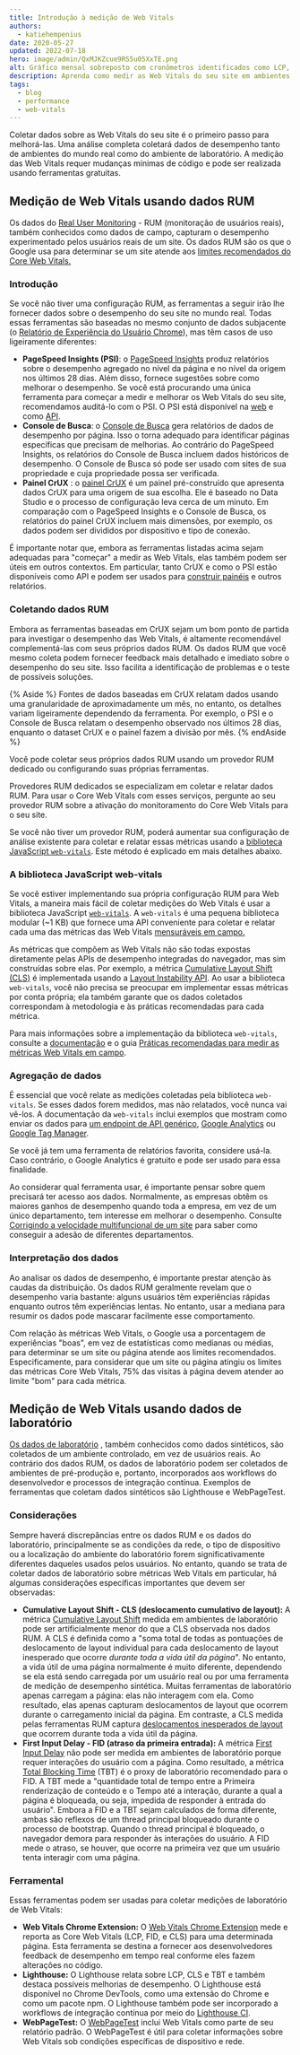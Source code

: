 ```yaml
---
title: Introdução à medição de Web Vitals
authors:
  - katiehempenius
date: 2020-05-27
updated: 2022-07-18
hero: image/admin/QxMJKZcue9RS5u05XxTE.png
alt: Gráfico mensal sobreposto com cronômetros identificados como LCP, FID e CLS.
description: Aprenda como medir as Web Vitals do seu site em ambientes de mundo real e de laboratório.
tags:
  - blog
  - performance
  - web-vitals
---
```


Coletar dados sobre as Web Vitals do seu site é o primeiro passo para melhorá-las. Uma análise completa coletará dados de desempenho tanto de ambientes do mundo real como do ambiente de laboratório. A medição das Web Vitals requer mudanças mínimas de código e pode ser realizada usando ferramentas gratuitas.

## Medição de Web Vitals usando dados RUM

Os dados do [Real User Monitoring](https://en.wikipedia.org/wiki/Real_user_monitoring) - RUM (monitoração de usuários reais), também conhecidos como dados de campo, capturam o desempenho experimentado pelos usuários reais de um site. Os dados RUM são os que o Google usa para determinar se um site atende aos [limites recomendados do Core Web Vitals.](/vitals/)

### Introdução

Se você não tiver uma configuração RUM, as ferramentas a seguir irão lhe fornecer dados sobre o desempenho do seu site no mundo real. Todas essas ferramentas são baseadas no mesmo conjunto de dados subjacente (o [Relatório de Experiência do Usuário Chrome](https://developer.chrome.com/docs/crux/)), mas têm casos de uso ligeiramente diferentes:

- **PageSpeed Insights (PSI)**: o [PageSpeed Insights](https://pagespeed.web.dev/) produz relatórios sobre o desempenho agregado no nível da página e no nível da origem nos últimos 28 dias. Além disso, fornece sugestões sobre como melhorar o desempenho. Se você está procurando uma única ferramenta para começar a medir e melhorar os Web Vitals do seu site, recomendamos auditá-lo com o PSI. O PSI está disponível na [web](https://pagespeed.web.dev/) e como [API](https://developers.google.com/speed/docs/insights/v5/get-started).
- **Console de Busca**: o [Console de Busca](https://search.google.com/search-console/welcome) gera relatórios de dados de desempenho por página. Isso o torna adequado para identificar páginas específicas que precisam de melhorias. Ao contrário do PageSpeed Insights, os relatórios do Console de Busca incluem dados históricos de desempenho. O Console de Busca só pode ser usado com sites de sua propriedade e cuja propriedade possa ser verificada.
- **Painel CrUX** : o [painel CrUX](https://developers.google.com/web/updates/2018/08/chrome-ux-report-dashboard) é um painel pré-construído que apresenta dados CrUX para uma origem de sua escolha. Ele é baseado no Data Studio e o processo de configuração leva cerca de um minuto. Em comparação com o PageSpeed Insights e o Console de Busca, os relatórios do painel CrUX incluem mais dimensões, por exemplo, os dados podem ser divididos por dispositivo e tipo de conexão.

É importante notar que, embora as ferramentas listadas acima sejam adequadas para "começar" a medir as Web Vitals, elas também podem ser úteis em outros contextos. Em particular, tanto CrUX e como o PSI estão disponíveis como API e podem ser usados para [construir painéis](https://dev.to/chromiumdev/a-step-by-step-guide-to-monitoring-the-competition-with-the-chrome-ux-report-4k1o) e outros relatórios.

### Coletando dados RUM

Embora as ferramentas baseadas em CrUX sejam um bom ponto de partida para investigar o desempenho das Web Vitals, é altamente recomendável complementá-las com seus próprios dados RUM. Os dados RUM que você mesmo coleta podem fornecer feedback mais detalhado e imediato sobre o desempenho do seu site. Isso facilita a identificação de problemas e o teste de possíveis soluções.

{% Aside %} Fontes de dados baseadas em CrUX relatam dados usando uma granularidade de aproximadamente um mês, no entanto, os detalhes variam ligeiramente dependendo da ferramenta. Por exemplo, o PSI e o Console de Busca relatam o desempenho observado nos últimos 28 dias, enquanto o dataset CrUX e o painel fazem a divisão por mês. {% endAside %}

Você pode coletar seus próprios dados RUM usando um provedor RUM dedicado ou configurando suas próprias ferramentas.

Provedores RUM dedicados se especializam em coletar e relatar dados RUM. Para usar o Core Web Vitals com esses serviços, pergunte ao seu provedor RUM sobre a ativação do monitoramento do Core Web Vitals para o seu site.

Se você não tiver um provedor RUM, poderá aumentar sua configuração de análise existente para coletar e relatar essas métricas usando a [biblioteca JavaScript `web-vitals`](https://github.com/GoogleChrome/web-vitals). Este método é explicado em mais detalhes abaixo.

### A biblioteca JavaScript web-vitals

Se você estiver implementando sua própria configuração RUM para Web Vitals, a maneira mais fácil de coletar medições do Web Vitals é usar a biblioteca JavaScript [`web-vitals`](https://github.com/GoogleChrome/web-vitals). A `web-vitals` é uma pequena biblioteca modular (~1 KB) que fornece uma API conveniente para coletar e relatar cada uma das métricas das Web Vitals [mensuráveis em campo.](/user-centric-performance-metrics/#in-the-field)

As métricas que compõem as Web Vitals não são todas expostas diretamente pelas APIs de desempenho integradas do navegador, mas sim construídas sobre elas. Por exemplo, a métrica [Cumulative Layout Shift (CLS)](/cls/) é implementada usando a [Layout Instability API](https://wicg.github.io/layout-instability/). Ao usar a biblioteca `web-vitals`, você não precisa se preocupar em implementar essas métricas por conta própria; ela também garante que os dados coletados correspondam à metodologia e às práticas recomendadas para cada métrica.

Para mais informações sobre a implementação da biblioteca `web-vitals`, consulte a [documentação](https://github.com/GoogleChrome/web-vitals) e o guia [Práticas recomendadas para medir as métricas Web Vitals em campo](/vitals-field-measurement-best-practices/).

### Agregação de dados

É essencial que você relate as medições coletadas pela biblioteca `web-vitals`. Se esses dados forem medidos, mas não relatados, você nunca vai vê-los. A documentação da `web-vitals` inclui exemplos que mostram como enviar os dados para [um endpoint de API genérico](https://github.com/GoogleChrome/web-vitals#send-the-results-to-an-analytics-endpoint), [Google Analytics](https://github.com/GoogleChrome/web-vitals#send-the-results-to-google-analytics) ou [Google Tag Manager](https://github.com/GoogleChrome/web-vitals#send-the-results-to-google-tag-manager).

Se você já tem uma ferramenta de relatórios favorita, considere usá-la. Caso contrário, o Google Analytics é gratuito e pode ser usado para essa finalidade.

Ao considerar qual ferramenta usar, é importante pensar sobre quem precisará ter acesso aos dados. Normalmente, as empresas obtêm os maiores ganhos de desempenho quando toda a empresa, em vez de um único departamento, tem interesse em melhorar o desempenho. Consulte [Corrigindo a velocidade multifuncional de um site](/fixing-website-speed-cross-functionally/) para saber como conseguir a adesão de diferentes departamentos.

### Interpretação dos dados

Ao analisar os dados de desempenho, é importante prestar atenção às caudas da distribuição. Os dados RUM geralmente revelam que o desempenho varia bastante: alguns usuários têm experiências rápidas enquanto outros têm experiências lentas. No entanto, usar a mediana para resumir os dados pode mascarar facilmente esse comportamento.

Com relação às métricas Web Vitals, o Google usa a porcentagem de experiências "boas", em vez de estatísticas como medianas ou médias, para determinar se um site ou página atende aos limites recomendados. Especificamente, para considerar que um site ou página atingiu os limites das métricas Core Web Vitals, 75% das visitas à página devem atender ao limite "bom" para cada métrica.

## Medição de Web Vitals usando dados de laboratório

[Os dados de laboratório](/user-centric-performance-metrics/#in-the-lab) , também conhecidos como dados sintéticos, são coletados de um ambiente controlado, em vez de usuários reais. Ao contrário dos dados RUM, os dados de laboratório podem ser coletados de ambientes de pré-produção e, portanto, incorporados aos workflows do desenvolvedor e processos de integração contínua. Exemplos de ferramentas que coletam dados sintéticos são Lighthouse e WebPageTest.

### Considerações

Sempre haverá discrepâncias entre os dados RUM e os dados do laboratório, principalmente se as condições da rede, o tipo de dispositivo ou a localização do ambiente do laboratório forem significativamente diferentes daqueles usados pelos usuários. No entanto, quando se trata de coletar dados de laboratório sobre métricas Web Vitals em particular, há algumas considerações específicas importantes que devem ser observadas:

- **Cumulative Layout Shift - CLS (deslocamento cumulativo de layout):** A métrica [Cumulative Layout Shift](/cls/) medida em ambientes de laboratório pode ser artificialmente menor do que a CLS observada nos dados RUM. A CLS é definida como a "soma total de todas as pontuações de deslocamento de layout individual para cada deslocamento de layout inesperado que ocorre *durante toda a vida útil da página*". No entanto, a vida útil de uma página normalmente é muito diferente, dependendo se ela está sendo carregada por um usuário real ou por uma ferramenta de medição de desempenho sintética. Muitas ferramentas de laboratório apenas carregam a página: elas não interagem com ela. Como resultado, elas apenas capturam deslocamentos de layout que ocorrem durante o carregamento inicial da página. Em contraste, a CLS medida pelas ferramentas RUM captura [deslocamentos inesperados de layout](/cls/#expected-vs.-unexpected-layout-shifts) que ocorrem durante toda a vida útil da página.
- **First Input Delay - FID (atraso da primeira entrada):** A métrica [First Input Delay](/fid/) não pode ser medida em ambientes de laboratório porque requer interações do usuário com a página. Como resultado, a métrica [Total Blocking Time](/tbt/) (TBT) é o proxy de laboratório recomendado para o FID. A TBT mede a "quantidade total de tempo entre a Primeira renderização de conteúdo e o Tempo até a interação, durante a qual a página é bloqueada, ou seja, impedida de responder à entrada do usuário". Embora a FID e a TBT sejam calculados de forma diferente, ambas são reflexos de um thread principal bloqueado durante o processo de bootstrap. Quando o thread principal é bloqueado, o navegador demora para responder às interações do usuário. A FID mede o atraso, se houver, que ocorre na primeira vez que um usuário tenta interagir com uma página.

### Ferramental

Essas ferramentas podem ser usadas para coletar medições de laboratório de Web Vitals:

- **Web Vitals Chrome Extension:** O [Web Vitals Chrome Extension](https://github.com/GoogleChrome/web-vitals-extension) mede e reporta as Core Web Vitals (LCP, FID, e CLS) para uma determinada página. Esta ferramenta se destina a fornecer aos desenvolvedores feedback de desempenho em tempo real conforme eles fazem alterações no código.
- **Lighthouse:** O Lighthouse relata sobre LCP, CLS e TBT e também destaca possíveis melhorias de desempenho. O Lighthouse está disponível no Chrome DevTools, como uma extensão do Chrome e como um pacote npm. O Lighthouse também pode ser incorporado a workflows de integração contínua por meio do [Lighthouse CI](https://github.com/GoogleChrome/lighthouse-ci).
- **WebPageTest:** O [WebPageTest](https://webpagetest.org/) inclui Web Vitals como parte de seu relatório padrão. O WebPageTest é útil para coletar informações sobre Web Vitals sob condições específicas de dispositivo e rede.
